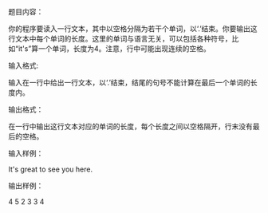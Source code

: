 题目内容：

你的程序要读入一行文本，其中以空格分隔为若干个单词，以‘.’结束。你要输出这行文本中每个单词的长度。这里的单词与语言无关，可以包括各种符号，比如“it's”算一个单词，长度为4。注意，行中可能出现连续的空格。



输入格式:

输入在一行中给出一行文本，以‘.’结束，结尾的句号不能计算在最后一个单词的长度内。



输出格式：

在一行中输出这行文本对应的单词的长度，每个长度之间以空格隔开，行末没有最后的空格。



输入样例：

It's great to see you here.



输出样例：

4 5 2 3 3 4
